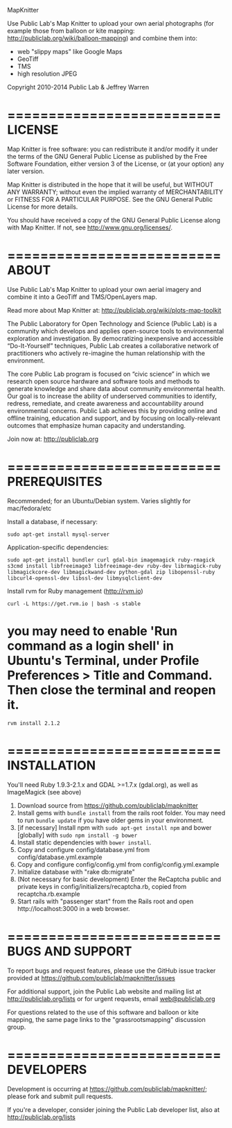 MapKnitter

Use Public Lab's Map Knitter to upload your own aerial photographs (for example those from balloon or kite mapping: http://publiclab.org/wiki/balloon-mapping) and combine them into:

* web "slippy maps" like Google Maps
* GeoTiff
* TMS
* high resolution JPEG

Copyright 2010-2014 Public Lab & Jeffrey Warren

==========================
LICENSE
==========================

Map Knitter is free software: you can redistribute it and/or modify
it under the terms of the GNU General Public License as published by
the Free Software Foundation, either version 3 of the License, or
(at your option) any later version.

Map Knitter is distributed in the hope that it will be useful,
but WITHOUT ANY WARRANTY; without even the implied warranty of
MERCHANTABILITY or FITNESS FOR A PARTICULAR PURPOSE.  See the
GNU General Public License for more details.

You should have received a copy of the GNU General Public License
along with Map Knitter.  If not, see <http://www.gnu.org/licenses/>.

==========================
ABOUT
==========================

Use Public Lab's Map Knitter to upload your own aerial imagery and combine it into a GeoTiff and TMS/OpenLayers map.

Read more about Map Knitter at: http://publiclab.org/wiki/plots-map-toolkit

The Public Laboratory for Open Technology and Science (Public Lab) is a community which develops and applies open-source tools to environmental exploration and investigation. By democratizing inexpensive and accessible “Do-It-Yourself” techniques, Public Lab creates a collaborative network of practitioners who actively re-imagine the human relationship with the environment.

The core Public Lab program is focused on “civic science” in which we research open source hardware and software tools and methods to generate knowledge and share data about community environmental health. Our goal is to increase the ability of underserved communities to identify, redress, remediate, and create awareness and accountability around environmental concerns. Public Lab achieves this by providing online and offline training, education and support, and by focusing on locally-relevant outcomes that emphasize human capacity and understanding.

Join now at: http://publiclab.org

==========================
PREREQUISITES
==========================

Recommended; for an Ubuntu/Debian system. Varies slightly for mac/fedora/etc

Install a database, if necessary:

`sudo apt-get install mysql-server`

Application-specific dependencies:

`sudo apt-get install bundler curl gdal-bin imagemagick ruby-rmagick s3cmd install libfreeimage3 libfreeimage-dev ruby-dev librmagick-ruby libmagickcore-dev libmagickwand-dev python-gdal zip libopenssl-ruby libcurl4-openssl-dev libssl-dev libmysqlclient-dev`

Install rvm for Ruby management (http://rvm.io)

`curl -L https://get.rvm.io | bash -s stable`

# you may need to enable 'Run command as a login shell' in Ubuntu's Terminal, under Profile Preferences > Title and Command. Then close the terminal and reopen it.

`rvm install 2.1.2`

==========================
INSTALLATION
==========================

You'll need Ruby 1.9.3-2.1.x and GDAL >=1.7.x (gdal.org), as well as ImageMagick (see above)

1. Download source from https://github.com/publiclab/mapknitter
2. Install gems with `bundle install` from the rails root folder. You may need to run `bundle update` if you have older gems in your environment.
3. [if necessary] Install npm with `sudo apt-get install npm` and bower [globally] with `sudo npm install -g bower`
4. Install static dependencies with `bower install`.
5. Copy and configure config/database.yml from config/database.yml.example
6. Copy and configure config/config.yml from config/config.yml.example
7. Initialize database with "rake db:migrate"
8. (Not necessary for basic development) Enter the ReCaptcha public and private keys in config/initializers/recaptcha.rb, copied from recaptcha.rb.example
7. Start rails with "passenger start" from the Rails root and open http://localhost:3000 in a web browser.

==========================
BUGS AND SUPPORT
==========================

To report bugs and request features, please use the GitHub issue tracker provided at https://github.com/publiclab/mapknitter/issues 

For additional support, join the Public Lab website and mailing list at http://publiclab.org/lists or for urgent requests, email web@publiclab.org

For questions related to the use of this software and balloon or kite mapping, the same page links to the "grassrootsmapping" discussion group. 

==========================
DEVELOPERS
==========================

Development is occurring at https://github.com/publiclab/mapknitter/; please fork and submit pull requests.

If you're a developer, consider joining the Public Lab developer list, also at http://publiclab.org/lists 



